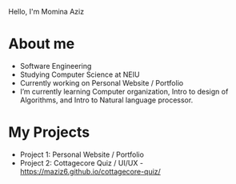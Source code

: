 Hello, I'm Momina Aziz

# About me

- Software Engineering 
- Studying Computer Science at NEIU
- Currently working on Personal Website / Portfolio
-  I’m currently learning Computer organization, Intro to design of Algorithms, and Intro to Natural language processor.

# My Projects

- Project 1: Personal Website / Portfolio
- Project 2: Cottagecore Quiz / UI/UX - https://maziz6.github.io/cottagecore-quiz/





<!---
maziz6/maziz6 is a ✨ special ✨ repository because its `README.md` (this file) appears on your GitHub profile.
You can click the Preview link to take a look at your changes.
--->
